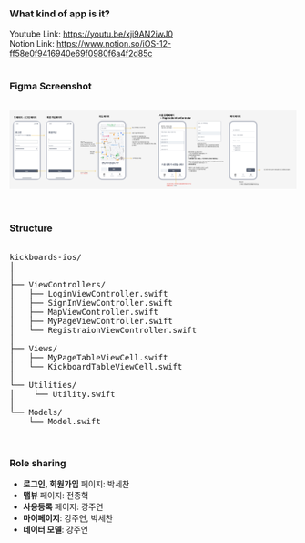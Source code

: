 

#

### What kind of app is it?


Youtube Link:
https://youtu.be/xji9AN2iwJ0 <br/>
Notion Link: 
https://www.notion.so/iOS-12-ff58e0f9416940e69f0980f6a4f2d85c

#

### Figma Screenshot

&nbsp;&nbsp;&nbsp;&nbsp;<img src="FigmaScreenshot.png"><br/><br/>
#
### Structure

<pre>  
kickboards-ios/
│
│
├── ViewControllers/
│   ├── LoginViewController.swift
│   ├── SignInViewController.swift
│   ├── MapViewController.swift
│   ├── MyPageViewController.swift
│   └── RegistraionViewController.swift
│
├── Views/
│   ├── MyPageTableViewCell.swift
│   └── KickboardTableViewCell.swift
│
└── Utilities/
│    └── Utility.swift
│
└── Models/
    └── Model.swift
    
</pre>

#

### Role sharing

- **로그인, 회원가입** 페이지: 박세찬
- **맵뷰** 페이지: 전종혁
- **사용등록** 페이지: 강주연
- **마이페이지**: 강주연, 박세찬
- **데이터 모델**: 강주연


